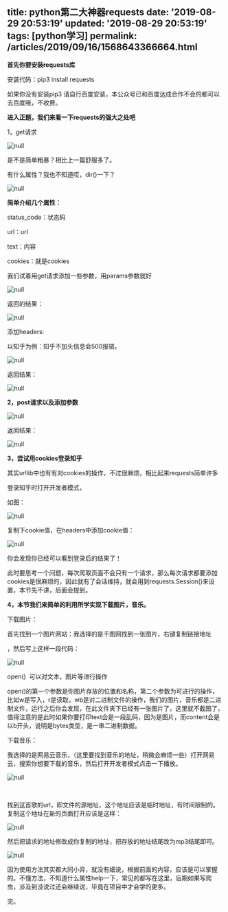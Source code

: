 title: python第二大神器requests
date: '2019-08-29 20:53:19'
updated: '2019-08-29 20:53:19'
tags: [python学习]
permalink: /articles/2019/09/16/1568643366664.html
---
**首先你要安装requests库**

安装代码：pip3 install requests

如果你没有安装pip3 请自行百度安装，本公众号已和百度达成合作不会的都可以去百度哦，不收费。

**进入正题，我们来看一下requests的强大之处吧**

1，get请求

![null](https://upload-images.jianshu.io/upload_images/9489193-886f951f9a9d0e43?imageMogr2/auto-orient/strip|imageView2/2/w/646/format/webp)

是不是简单粗暴？相比上一篇舒服多了。

有什么属性？我也不知道哎，dir()一下？

![null](https://upload-images.jianshu.io/upload_images/9489193-1d09eebf582e2d82?imageMogr2/auto-orient/strip|imageView2/2/w/1080/format/webp)

**简单介绍几个属性：**

status_code：状态码

url：url

text：内容

cookies：就是cookies

我们试着用get请求添加一些参数，用params参数就好

![null](https://upload-images.jianshu.io/upload_images/9489193-d9d2886806cd4a84.png?imageMogr2/auto-orient/strip|imageView2/2/w/660/format/webp)

返回的结果：

![null](https://upload-images.jianshu.io/upload_images/9489193-bd14dc274e8b39d8.png?imageMogr2/auto-orient/strip|imageView2/2/w/1080/format/webp)

添加headers:

以知乎为例：知乎不加头信息会500报错。

  

![null](https://upload-images.jianshu.io/upload_images/9489193-af7915045c6d82cc.png?imageMogr2/auto-orient/strip|imageView2/2/w/839/format/webp)

返回结果：

![null](https://upload-images.jianshu.io/upload_images/9489193-bed7b21410090c3c.png?imageMogr2/auto-orient/strip|imageView2/2/w/1080/format/webp)

**2，post请求以及添加参数**

![null](https://upload-images.jianshu.io/upload_images/9489193-195a63bdf0bde3ac.png?imageMogr2/auto-orient/strip|imageView2/2/w/914/format/webp)

返回结果：

![null](https://upload-images.jianshu.io/upload_images/9489193-93a52b9ef7c33d80.png?imageMogr2/auto-orient/strip|imageView2/2/w/1080/format/webp)

**3，尝试用cookies登录知乎**

其实urllib中也有有对cookies的操作，不过很麻烦，相比起来requests简单许多

登录知乎时打开开发者模式，

如图：

![null](https://upload-images.jianshu.io/upload_images/9489193-af33b89671baaa42.png?imageMogr2/auto-orient/strip|imageView2/2/w/1080/format/webp)

复制下cookie值，在headers中添加cookie值：

![null](https://upload-images.jianshu.io/upload_images/9489193-6bfa5de6d0b11ca8.png?imageMogr2/auto-orient/strip|imageView2/2/w/874/format/webp)

你会发现你已经可以看到登录后的结果了！

此时要思考一个问题，每次爬取页面不会只有一个请求，那么每次请求都要添加cookies是很麻烦的，因此就有了会话维持，就会用到requests.Session()来设置，本节先不讲，后面会提到。

**4，本节我们来简单的利用所学实现下载图片，音乐。**

下载图片：

首先找到一个图片网站：我选择的是千图网找到一张图片，右键复制链接地址

，然后写上这样一段代码：

![null](https://upload-images.jianshu.io/upload_images/9489193-ca3418a7e60a6512.png?imageMogr2/auto-orient/strip|imageView2/2/w/969/format/webp)

open()  可以对文本，图片等进行操作

open()的第一个参数是你图片存放的位置和名称，第二个参数为可进行的操作，比如w是写入，r是读取，wb是对二进制文件的操作，我们的图片，音乐都是二进制文件，运行之后你会发现，在此文件夹下已经有一张图片了，这里就不截图了，值得注意的是此时如果你要打印text会是一段乱码，因为是图片，而content会是以b开头，说明是bytes类型，是一串二进制数据。

下载音乐：

我选择的是网易云音乐，（这里要找到音乐的地址，稍微会麻烦一些）打开网易云，搜索你想要下载的音乐，然后打开开发者模式点击一下播放。

![null](https://upload-images.jianshu.io/upload_images/9489193-0d9fd96b8f305cd9.png?imageMogr2/auto-orient/strip|imageView2/2/w/1080/format/webp)

                                       

找到这首歌的url，即文件的源地址，这个地址应该是临时地址，有时间限制的。复制这个地址在新的页面打开应该是这样：

![null](https://upload-images.jianshu.io/upload_images/9489193-470c13641a64950d?imageMogr2/auto-orient/strip|imageView2/2/w/803/format/webp)

然后把请求的地址修改成你复制的地址，把存放的地址结尾改为mp3结尾即可。

![null](https://upload-images.jianshu.io/upload_images/9489193-8ab22098570a3294?imageMogr2/auto-orient/strip|imageView2/2/w/797/format/webp)

因为使用方法其实都大同小异，就没有细说，根据前面的内容，应该是可以掌握的。不懂方法，不知道什么属性help一下，常见的都写在这里，后期如果写爬虫，涉及到没说过还会继续说，毕竟在项目中才会学的更多。

完。